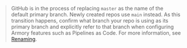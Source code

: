 > GitHub is in the process of replacing `master` as the name of the default primary branch. Newly created repos use `main` instead. As this transition happens, confirm what branch your repo is using as its primary branch and explicitly refer to that branch when configuring Armory features such as Pipelines as Code.
> For more information, see [Renaming](https://github.com/github/renaming).
